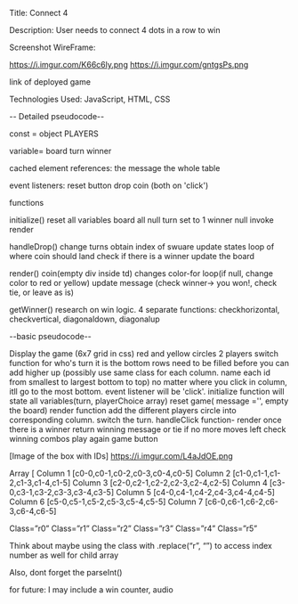 Title: Connect 4

Description: User needs to connect 4 dots in a row to win

Screenshot WireFrame:

https://i.imgur.com/K66c6ly.png
https://i.imgur.com/gntgsPs.png

link of deployed game

Technologies Used: JavaScript, HTML, CSS

-- Detailed pseudocode--

const = object PLAYERS

variable=
board
turn
winner

cached element references:
the message
the whole table

event listeners:
reset button
drop coin
(both on 'click')

functions

initialize()
reset all variables
board all null
turn set to 1
winner null
invoke render

handleDrop()
change turns
obtain index of swuare
update states
loop of where coin should land
check if there is a winner
update the board

render()
coin(empty div inside td) changes color-for loop(if null, change color to red or yellow)
update message (check winner-> you won!, check tie, or leave as is)

getWinner()
research on win logic. 4 separate functions: checkhorizontal, checkvertical, diagonaldown, diagonalup

--basic pseudocode--

Display the game (6x7 grid in css) red and yellow circles
2 players
switch function for who's turn it is
the bottom rows need to be filled before you can add higher up (possibly use same class for each column. name each id from smallest to largest bottom to top) no matter where you click in column, itll go to the most bottom.
event listener will be 'click'.
initialize function will state all variables(turn, playerChoice array) reset game( message ='', empty the board)
render function add the different players circle into corresponding column. switch the turn.
handleClick function- render
once there is a winner return winning message or tie if no more moves left
check winning combos
play again game button

[Image of the box with IDs] https://i.imgur.com/L4aJdOE.png

Array [
Column 1 [c0-0,c0-1,c0-2,c0-3,c0-4,c0-5]
Column 2 [c1-0,c1-1,c1-2,c1-3,c1-4,c1-5]
Column 3 [c2-0,c2-1,c2-2,c2-3,c2-4,c2-5]
Column 4 [c3-0,c3-1,c3-2,c3-3,c3-4,c3-5]
Column 5 [c4-0,c4-1,c4-2,c4-3,c4-4,c4-5]
Column 6 [c5-0,c5-1,c5-2,c5-3,c5-4,c5-5]
Column 7 [c6-0,c6-1,c6-2,c6-3,c6-4,c6-5]

Class=”r0”
Class=”r1”
Class=”r2”
Class=”r3”
Class=”r4”
Class=”r5”

Think about maybe using the class with .replace(“r”, “”) to access index number as well for child array

Also, dont forget the parseInt()

for future: I may include a win counter, audio